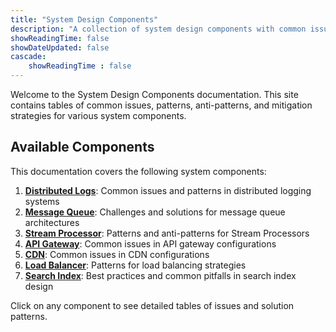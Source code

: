 ```yaml
---
title: "System Design Components"
description: "A collection of system design components with common issues, patterns, and solutions"
showReadingTime: false
showDateUpdated: false
cascade:
    showReadingTime : false
---
```


Welcome to the System Design Components documentation. This site contains tables of common issues, patterns, anti-patterns, and mitigation strategies for various system components.

## Available Components

This documentation covers the following system components:

1. [**Distributed Logs**](/systemdesign/distributedlogs): Common issues and patterns in distributed logging systems
2. [**Message Queue**](/systemdesign/messagequeue): Challenges and solutions for message queue architectures
3. [**Stream Processor**]( /systemdesign/streamprocessor): Patterns and anti-patterns for Stream Processors 
4. [**API Gateway**](/systemdesign/apigateway): Common issues in API gateway configurations
5. [**CDN**](/systemdesign/cdn): Common issues in CDN configurations
6. [**Load Balancer**](/systemdesign/loadbalancer): Patterns for load balancing strategies
7. [**Search Index**](/systemdesign/searchindex): Best practices and common pitfalls in search index design

Click on any component to see detailed tables of issues and solution patterns.